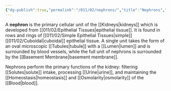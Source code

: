 ```yaml
---
{"dg-publish":true,"permalink":"/011/02/nephrons/","title":"Nephrons","tags":["BIOL422"],"created":"2024-09-26T13:45:04.106-07:00","updated":"2024-09-26T15:21:49.413-07:00"}
---
```


A **nephron** is the primary cellular unit of the [[Kidneys\|kidneys]] which is developed from [[011/02/Epithelial Tissues\|epithelial tissue]]. It is found in rows and rings of [[011/02/Simple Epithelial Tissues\|simple]] [[011/02/Cuboidal\|cuboidal]] epithelial tissue. A single unit takes the form of an oval microscopic [[Tubules\|tubule]] with a [[Lumen\|lumen]] and is surrounded by blood vessels, while the full unit of nephrons is surrounded by the [[Basement Membrane\|basement membrane]].

Nephrons perform the primary functions of the kidney: filtering [[Solutes\|solute]] intake, processing [[Urine\|urine]], and maintaining the [[Homeostasis\|homeostasis]] and [[Osmolarity\|osmolarity]] of the [[Blood\|blood]].